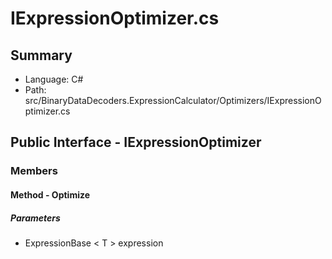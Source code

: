 ﻿# IExpressionOptimizer.cs

## Summary

* Language: C#
* Path: src/BinaryDataDecoders.ExpressionCalculator/Optimizers/IExpressionOptimizer.cs

## Public Interface - IExpressionOptimizer

### Members

#### Method - Optimize

#####  Parameters

 - ExpressionBase < T > expression 

